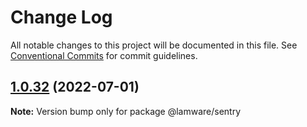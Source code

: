 # Change Log

All notable changes to this project will be documented in this file.
See [Conventional Commits](https://conventionalcommits.org) for commit guidelines.

## [1.0.32](https://github.com/evilkiwi/lamware/compare/@lamware/sentry@1.0.31...@lamware/sentry@1.0.32) (2022-07-01)

**Note:** Version bump only for package @lamware/sentry
